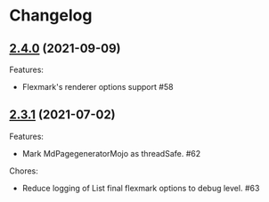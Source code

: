 # Changelog

## [2.4.0](https://github.com/walokra/markdown-page-generator-plugin/compare/2.3.1...2.4.0) (2021-09-09)

Features:

- Flexmark's renderer options support #58 

## [2.3.1](https://github.com/walokra/markdown-page-generator-plugin/compare/2.3.0...2.3.1) (2021-07-02)

Features:

- Mark MdPagegeneratorMojo as threadSafe. #62

Chores:

- Reduce logging of List final flexmark options to debug level. #63

